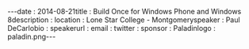 ---﻿date : 2014-08-21title : Build Once for Windows Phone and Windows 8description : location : Lone Star College - Montgomeryspeaker : Paul DeCarlobio : speakerurl : email : twitter : sponsor : Paladinlogo : paladin.png---